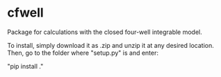 # cfwell
Package for calculations with the closed four-well integrable model.

To install, simply download it as .zip and unzip it at any desired location. Then, go to the folder where "setup.py" is and enter:

"pip install ."
